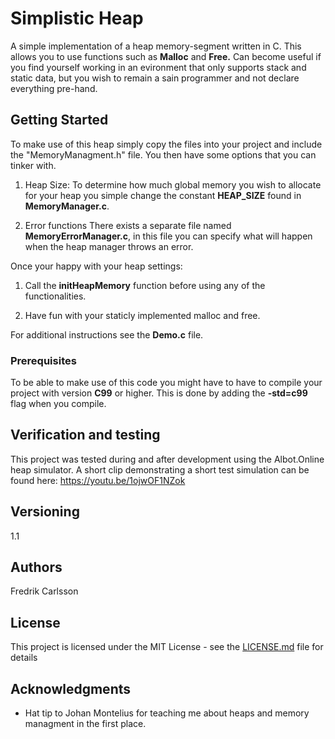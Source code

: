 # Simplistic Heap

A simple implementation of a heap memory-segment written in C.
This allows you to use functions such as <b>Malloc</b> and <b>Free.</b>
Can become useful if you find yourself working in an evironment that only supports stack and static data, but you wish to remain a sain programmer and not declare everything pre-hand.

## Getting Started

To make use of this heap simply copy the files into your project and include the "MemoryManagment.h" file.
You then have some options that you can tinker with.

1. Heap Size:
    To determine how much global memory you wish to allocate for your heap you simple change the constant <b>HEAP_SIZE</b> found in <b>MemoryManager.c</b>.

2. Error functions
    There exists a separate file named <b>MemoryErrorManager.c</b>, in this file you can specify what will happen when the heap manager throws an error.


Once your happy with your heap settings:

1. Call the <b>initHeapMemory</b> function before using any of the functionalities.

2. Have fun with your staticly implemented malloc and free.


For additional instructions see the <b>Demo.c</b> file.

### Prerequisites

To be able to make use of this code you might have to have to compile your project with version <b>C99</b> or higher.
This is done by adding the <b>-std=c99</b> flag when you compile.


## Verification and testing

  This project was tested during and after development using the Albot.Online heap simulator.
  A short clip demonstrating a short test simulation can be found here: https://youtu.be/1ojwOF1NZok

## Versioning

  1.1
  
## Authors

  Fredrik Carlsson

## License

This project is licensed under the MIT License - see the [LICENSE.md](LICENSE.md) file for details

## Acknowledgments

* Hat tip to Johan Montelius for teaching me about heaps and memory managment in the first place.
